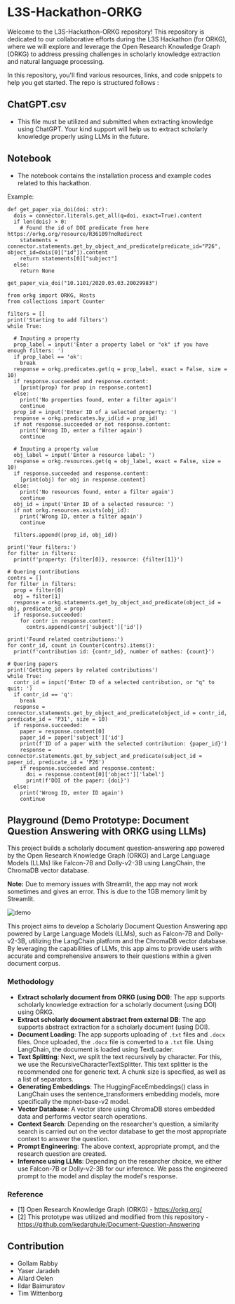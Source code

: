 # L3S-Hackathon-ORKG

Welcome to the L3S-Hackathon-ORKG repository! This repository is dedicated to our collaborative efforts during the L3S Hackathon (for ORKG), where we will explore and leverage the Open Research Knowledge Graph (ORKG) to address pressing challenges in scholarly knowledge extraction and natural language processing.

In this repository, you'll find various resources, links, and code snippets to help you get started. The repo is structured follows : 

## ChatGPT.csv

 - This file must be utilized and submitted when extracting knowledge using ChatGPT. Your kind support will help us to extract scholarly knowledge properly using LLMs in the future.

## Notebook

- The notebook contains the installation process and example codes related to this hackathon.

Example: 

```
def get_paper_via_doi(doi: str):
  dois = connector.literals.get_all(q=doi, exact=True).content
  if len(dois) > 0:
    # Found the id of DOI predicate from here https://orkg.org/resource/R36109?noRedirect
    statements = connector.statements.get_by_object_and_predicate(predicate_id="P26", object_id=dois[0]["id"]).content
    return statements[0]["subject"]
  else:
    return None

get_paper_via_doi("10.1101/2020.03.03.20029983")
```
```
from orkg import ORKG, Hosts
from collections import Counter

filters = []
print('Starting to add filters')
while True:

  # Inputing a property
  prop_label = input('Enter a property label or "ok" if you have enough filters: ')
  if prop_label == 'ok':
    break
  response = orkg.predicates.get(q = prop_label, exact = False, size = 10)
  if response.succeeded and response.content:
    [print(prop) for prop in response.content]
  else:
    print('No properties found, enter a filter again')
    continue
  prop_id = input('Enter ID of a selected property: ')
  response = orkg.predicates.by_id(id = prop_id)
  if not response.succeeded or not response.content:
    print('Wrong ID, enter a filter again')
    continue

  # Inputing a property value
  obj_label = input('Enter a resource label: ')
  response = orkg.resources.get(q = obj_label, exact = False, size = 10)
  if response.succeeded and response.content:
    [print(obj) for obj in response.content]
  else:
    print('No resources found, enter a filter again')
    continue
  obj_id = input('Enter ID of a selected resource: ')
  if not orkg.resources.exists(obj_id):
    print('Wrong ID, enter a filter again')
    continue

  filters.append((prop_id, obj_id))

print('Your filters:')
for filter in filters:
  print(f'property: {filter[0]}, resource: {filter[1]}')

# Quering contributions
contrs = []
for filter in filters:
  prop = filter[0]
  obj = filter[1]
  response = orkg.statements.get_by_object_and_predicate(object_id = obj, predicate_id = prop)
  if response.succeeded:
    for contr in response.content:
      contrs.append(contr['subject']['id'])

print('Found related contributions:')
for contr_id, count in Counter(contrs).items():
  print(f'contribution id: {contr_id}, number of mathes: {count}')

# Quering papers
print('Getting papers by related contributions')
while True:
  contr_id = input('Enter ID of a selected contribution, or "q" to quit: ')
  if contr_id == 'q':
    break
  response = connector.statements.get_by_object_and_predicate(object_id = contr_id, predicate_id = 'P31', size = 10)
  if response.succeeded:
    paper = response.content[0]
    paper_id = paper['subject']['id']
    print(f'ID of a paper with the selected contribution: {paper_id}')
    response = connector.statements.get_by_subject_and_predicate(subject_id = paper_id, predicate_id = 'P26')
    if response.succeeded and response.content:
      doi = response.content[0]['object']['label']
      print(f'DOI of the paper: {doi}')
  else:
    print('Wrong ID, enter ID again')
    continue
```

## Playground (Demo Prototype: Document Question Answering with ORKG using LLMs)

This project builds a scholarly document question-answering app powered by the Open Research Knowledge Graph (ORKG) and Large Language Models (LLMs) like Falcon-7B and Dolly-v2-3B using LangChain, the ChromaDB vector database.

**Note:** Due to memory issues with Streamlit, the app may not work sometimes and gives an error. This is due to the 1GB memory limit by Streamlit.

![demo](https://github.com/corei5/L3S-Hackathon-ORKG/assets/11629650/c10348ba-4d41-4dbc-91f5-5c9c4e5fec28)

This project aims to develop a Scholarly Document Question Answering app powered by Large Language Models (LLMs), such as Falcon-7B and Dolly-v2-3B, utilizing the LangChain platform and the ChromaDB vector database. By leveraging the capabilities of LLMs, this app aims to provide users with accurate and comprehensive answers to their questions within a given document corpus.

### Methodology

- **Extract scholarly document from ORKG (using DOI)**: The app supports scholarly knowledge extraction for a scholarly document (using DOI) using ORKG.
- **Extract scholarly document abstract from external DB**: The app supports abstract extraction for a scholarly document (using DOI).
- **Document Loading**: The app supports uploading of `.txt` files and `.docx` files. Once uploaded, the `.docx` file is converted to a `.txt` file. Using LangChain, the document is loaded using TextLoader.
- **Text Splitting**: Next, we split the text recursively by character. For this, we use the RecursiveCharacterTextSplitter. This text splitter is the recommended one for generic text. A chunk size is specified, as well as a list of separators.
- **Generating Embeddings**: The HuggingFaceEmbeddings() class in LangChain uses the sentence_transformers embedding models, more specifically the mpnet-base-v2 model.
- **Vector Database**: A vector store using ChromaDB stores embedded data and performs vector search operations.
- **Context Search**: Depending on the researcher's question, a similarity search is carried out on the vector database to get the most appropriate context to answer the question.
- **Prompt Engineering**: The above context, appropriate prompt, and the research question are created.
- **Inference using LLMs**: Depending on the researcher choice, we either use Falcon-7B or Dolly-v2-3B for our inference. We pass the engineered prompt to the model and display the model's response.

### Reference

- [1] Open Research Knowledge Graph (ORKG) - https://orkg.org/ 
- [2] This prototype was utilized and modified from this repository  - https://github.com/kedarghule/Document-Question-Answering 

## Contribution
 - Gollam Rabby
 - Yaser Jaradeh
 - Allard Oelen
 - Ildar Baimuratov
 - Tim Wittenborg
